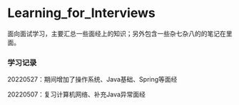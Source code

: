 # Learning_for_Interviews
面向面试学习，主要汇总一些面经上的知识；另外包含一些杂七杂八的的笔记在里面。



### 学习记录

20220527：期间增加了操作系统、Java基础、Spring等面经

20220507：复习计算机网络、补充Java异常面经